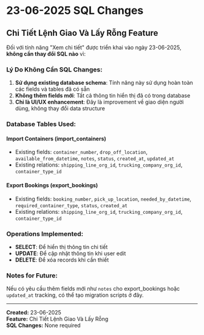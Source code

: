 # 23-06-2025 SQL Changes

## Chi Tiết Lệnh Giao Và Lấy Rỗng Feature

Đối với tính năng "Xem chi tiết" được triển khai vào ngày 23-06-2025, **không cần thay đổi SQL nào** vì:

### Lý Do Không Cần SQL Changes:

1. **Sử dụng existing database schema**: Tính năng này sử dụng hoàn toàn các fields và tables đã có sẵn
2. **Không thêm fields mới**: Tất cả thông tin hiển thị đã có trong database
3. **Chỉ là UI/UX enhancement**: Đây là improvement về giao diện người dùng, không thay đổi data structure

### Database Tables Used:

#### Import Containers (import_containers)
- Existing fields: `container_number`, `drop_off_location`, `available_from_datetime`, `notes`, `status`, `created_at`, `updated_at`
- Existing relations: `shipping_line_org_id`, `trucking_company_org_id`, `container_type_id`

#### Export Bookings (export_bookings)  
- Existing fields: `booking_number`, `pick_up_location`, `needed_by_datetime`, `required_container_type`, `status`, `created_at`
- Existing relations: `shipping_line_org_id`, `trucking_company_org_id`, `container_type_id`

### Operations Implemented:
- **SELECT**: Để hiển thị thông tin chi tiết
- **UPDATE**: Để cập nhật thông tin khi user edit
- **DELETE**: Để xóa records khi cần thiết

### Notes for Future:
Nếu có yêu cầu thêm fields mới như `notes` cho export_bookings hoặc `updated_at` tracking, có thể tạo migration scripts ở đây.

---
**Created:** 23-06-2025  
**Feature:** Chi Tiết Lệnh Giao Và Lấy Rỗng  
**SQL Changes:** None required 